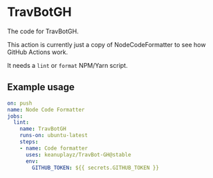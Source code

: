 # TravBotGH

The code for TravBotGH.

This action is currently just a copy of NodeCodeFormatter to see how GitHub Actions work.

It needs a `lint` or `format` NPM/Yarn script.

## Example usage

```yaml
on: push
name: Node Code Formatter
jobs:
  lint:
    name: TravBotGH
    runs-on: ubuntu-latest
    steps:
    - name: Code formatter
      uses: keanuplayz/TravBot-GH@stable
      env:
        GITHUB_TOKEN: ${{ secrets.GITHUB_TOKEN }}
```
